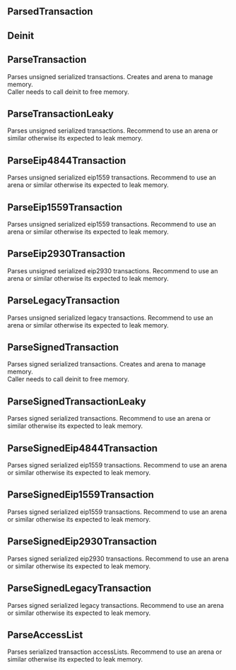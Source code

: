 ## ParsedTransaction

## Deinit

## ParseTransaction
Parses unsigned serialized transactions. Creates and arena to manage memory.\
Caller needs to call deinit to free memory.

## ParseTransactionLeaky
Parses unsigned serialized transactions. Recommend to use an arena or similar otherwise its expected to leak memory.

## ParseEip4844Transaction
Parses unsigned serialized eip1559 transactions. Recommend to use an arena or similar otherwise its expected to leak memory.

## ParseEip1559Transaction
Parses unsigned serialized eip1559 transactions. Recommend to use an arena or similar otherwise its expected to leak memory.

## ParseEip2930Transaction
Parses unsigned serialized eip2930 transactions. Recommend to use an arena or similar otherwise its expected to leak memory.

## ParseLegacyTransaction
Parses unsigned serialized legacy transactions. Recommend to use an arena or similar otherwise its expected to leak memory.

## ParseSignedTransaction
Parses signed serialized transactions. Creates and arena to manage memory.\
Caller needs to call deinit to free memory.

## ParseSignedTransactionLeaky
Parses signed serialized transactions. Recommend to use an arena or similar otherwise its expected to leak memory.

## ParseSignedEip4844Transaction
Parses signed serialized eip1559 transactions. Recommend to use an arena or similar otherwise its expected to leak memory.

## ParseSignedEip1559Transaction
Parses signed serialized eip1559 transactions. Recommend to use an arena or similar otherwise its expected to leak memory.

## ParseSignedEip2930Transaction
Parses signed serialized eip2930 transactions. Recommend to use an arena or similar otherwise its expected to leak memory.

## ParseSignedLegacyTransaction
Parses signed serialized legacy transactions. Recommend to use an arena or similar otherwise its expected to leak memory.

## ParseAccessList
Parses serialized transaction accessLists. Recommend to use an arena or similar otherwise its expected to leak memory.

